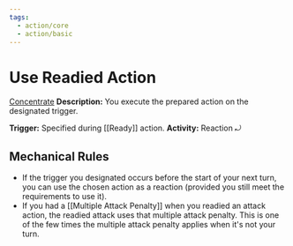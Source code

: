 ```yaml
---
tags:
  - action/core
  - action/basic
---
```

# Use Readied Action [](#Actions "Reaction")

[Concentrate](Concentrate.md "General Trait")
**Description:** You execute the prepared action on the designated trigger.

**Trigger:** Specified during [[Ready]] action.
**Activity:** Reaction ⤾

## Mechanical Rules

- If the trigger you designated occurs before the start of your next turn, you can use the chosen action as a reaction (provided you still meet the requirements to use it).
- If you had a [[Multiple Attack Penalty]] when you readied an attack action, the readied attack uses that multiple attack penalty. This is one of the few times the multiple attack penalty applies when it's not your turn.